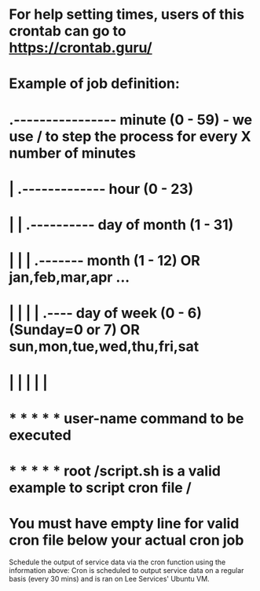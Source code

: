 # For help setting times, users of this crontab can go to https://crontab.guru/
# Example of job definition:
# .---------------- minute (0 - 59) - we use / to step the process for every X number of minutes
# |  .------------- hour (0 - 23)
# |  |  .---------- day of month (1 - 31)
# |  |  |  .------- month (1 - 12) OR jan,feb,mar,apr ...
# |  |  |  |  .---- day of week (0 - 6) (Sunday=0 or 7) OR sun,mon,tue,wed,thu,fri,sat
# |  |  |  |  |
# *  *  *  *  * user-name command to be executed

# * * * * * root /script.sh is a valid example to script cron file / 
# You must have empty line for valid cron file below your actual cron job

Schedule the output of service data via the cron function using the information above:
Cron is scheduled to output service data on a regular basis (every 30 mins) and is ran on Lee Services' Ubuntu VM.